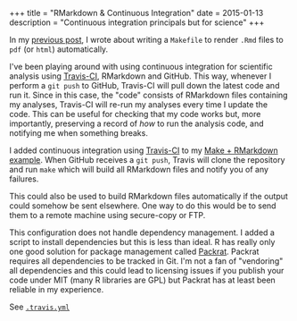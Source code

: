 +++
title = "RMarkdown & Continuous Integration"
date = 2015-01-13
description = "Continuous integration principals but for science"
+++

In my [previous
post](http://agdr.org/2015/01/13/RMarkdown-+-Continuous-Integration.html), I
wrote about writing a `Makefile` to render `.Rmd` files to `pdf` (or `html`)
automatically.

I've been playing around with using continuous integration for scientific
analysis using [Travis-CI](https://travis-ci.com), RMarkdown and GitHub. This
way, whenever I perform a `git push` to GitHub, Travis-CI will pull down the
latest code and run it. Since in this case, the "code" consists of RMarkdown
files containing my analyses, Travis-CI will re-run my analyses every time I
update the code. This can be useful for checking that my code works but, more
importantly, preserving a record of _how_ to run the analysis code, and
notifying me when something breaks.

I added continuous integration using [Travis-CI](https://travis-ci.com) to my
[Make + RMarkdown example](https://github.com/audy/make-rmarkdown). When GitHub
receives a `git push`, Travis will clone the repository and run `make` which
will build all RMarkdown files and notify you of any failures.

This could also be used to build RMarkdown files automatically if the output
could somehow be sent elsewhere. One way to do this would be to send them to a
remote machine using secure-copy or FTP.

This configuration does not handle dependency management. I added a script to
install dependencies but this is less than ideal. R has really only one good
solution for package management called
[Packrat](https://rstudio.github.io/packrat/). Packrat requires all dependencies
to be tracked in Git. I'm not a fan of "vendoring" all dependencies and this
could lead to licensing issues if you publish your code under MIT (many R
libraries are GPL) but Packrat has at least been reliable in my experience.

See [`.travis.yml`](https://github.com/audy/make-rmarkdown/blob/master/.travis.yml)
